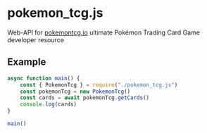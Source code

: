 # pokemon_tcg.js
Web-API for [pokemontcg.io](https://pokemontcg.io/) ultimate Pokémon Trading Card Game developer resource

## Example
```JavaScript
async function main() {
	const { PokemonTcg } = require("./pokemon_tcg.js")
	const pokemonTcg = new PokemonTcg()
	const cards = await pokemonTcg.getCards()
	console.log(cards)
}

main()
```

